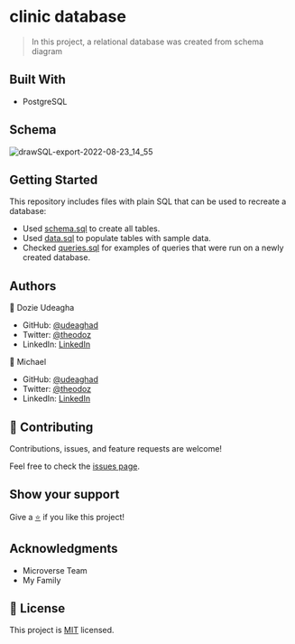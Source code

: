 # clinic database

> In this project, a relational database was created from schema diagram
> 
## Built With

- PostgreSQL
## Schema

![drawSQL-export-2022-08-23_14_55](https://user-images.githubusercontent.com/88520952/186177800-897bae3b-7e32-436c-be61-b362413d6e2e.png)




## Getting Started

This repository includes files with plain SQL that can be used to recreate a database:

- Used [schema.sql](./schema.sql) to create all tables.
- Used [data.sql](./data.sql) to populate tables with sample data.
- Checked [queries.sql](./queries.sql) for examples of queries that were run on a newly created database. 

## Authors

👤  Dozie Udeagha

- GitHub: [@udeaghad](https://github.com/udeaghad)
- Twitter: [@theodoz](https://twitter.com/theodoz)
- LinkedIn: [LinkedIn](https://www.linkedin.com/in/dozie-udeagha/)

👤  Michael 

- GitHub: [@udeaghad](https://github.com/MICHAELMUNAVU83)
- Twitter: [@theodoz](https://twitter.com/MichaelTrance1)
- LinkedIn: [LinkedIn](https://www.linkedin.com/in/michael-munavu/)

## 🤝 Contributing

Contributions, issues, and feature requests are welcome!

Feel free to check the [issues page](https://github.com/michaelmunavu83/clinic-database/issues).

## Show your support

Give a [⭐️](https://github.com/michaelmunavu83/clinic-database/stargazers) if you like this project!

## Acknowledgments

- Microverse Team
- My Family

## 📝 License

This project is [MIT](./MIT.md) licensed.
